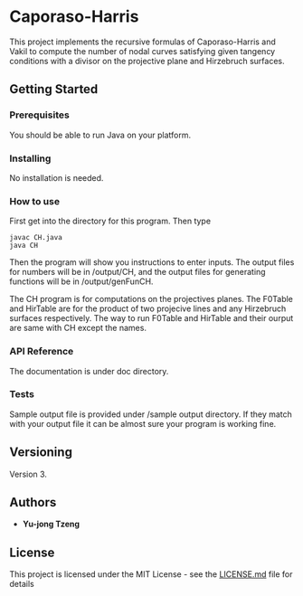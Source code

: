 # Caporaso-Harris
This project implements the recursive formulas of Caporaso-Harris and Vakil to compute the number of nodal curves satisfying given tangency conditions with a divisor on the projective plane and Hirzebruch surfaces. 

## Getting Started


### Prerequisites

You should be able to run Java on your platform. 

### Installing

No installation is needed.

### How to use

First get into the directory for this program. Then type

```
javac CH.java
java CH
```
Then the program will show you instructions to enter inputs. The output files for numbers will be in /output/CH, and the output files for generating functions will be in /output/genFunCH. 

The CH program is for computations on the projectives planes. The F0Table and HirTable are for the product of two projecive lines and any Hirzebruch surfaces respectively. The way to run F0Table and HirTable and their ourput are same with CH except the names. 


### API Reference

The documentation is under doc directory.

### Tests

Sample output file is provided under /sample output directory. If they match with your output file it can be almost sure your program is working fine.

## Versioning

Version 3. 

## Authors

* **Yu-jong Tzeng** 

## License

This project is licensed under the MIT License - see the [LICENSE.md](LICENSE.md) file for details


